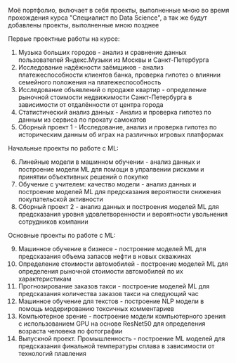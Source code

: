 Моё портфолио, включает в себя проекты, выполненные мною во время прохождения курса "Специалист по Data Science", а так же будут добавлены проекты, выполненные мною позднее

Первые проектные работы на курсе:

1) Музыка больших городов - анализ и сравнение данных пользователей Яндекс.Музыки из Москвы и Санкт-Петербурга
2) Исследование надёжности заёмщиков - анализ платежеспособности клиентов банка, проверка гипотез о влиянии семейного положения на платежеспособность
3) Исследование объявлений о продаже квартир - определение рыночной стоимости недвижимости Санкт-Петербурга в зависимости от отдалённости от центра города
4) Статистический анализ данных - Анализ и проверка гипотез по данным из сервиса по прокату самокатов
5) Сборный проект 1 - Исследование, анализ и проверка гипотез по историческим данным об играх на различных игровых платформах


Начальные проекты по работе с ML:

6) Линейные модели в машинном обучении - анализ данных и построение модели ML для помощи в упралвении рисками и принятии объективных решений о покупке
7) Обучение с учителем: качество модели - анализ данных и построение моделей ML для предсказания вероятности снижения покупательской активности
8) Сборный проект 2 - анализ данных и построения моделей ML для предсказания уровня удовлетворенности и вероятности увольнения сотрудников компании


Основные проекты по работе с ML:

9) Машинное обучение в бизнесе - построение моделей ML для предсказания объема запасов нефти в новых скважинах
10) Определение стоимости автомобилей - построение моделей ML для определения рыночной стоимости автомобилей по их характеристикам
11) Прогнозирование заказов такси - построение моделей ML для предсказания количества заказов такси на следующий час
12) Машинное обучение для текстов - построение NLP модели в помощь модерированию токсичных комментариев
13) Компьютерное зрение - построение модели компьютерного зрения с использованием GPU на основе ResNet50 для определения возраста человека по фотографии
14) Выпускной проект. Промышленность - построение ML моделей для предсказания финальной температуры сплава в зависимости от технологий плавления 
